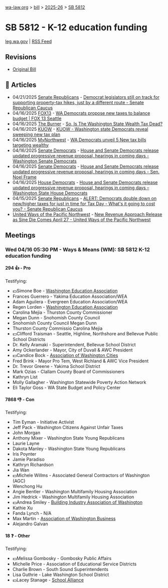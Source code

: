 [wa-law.org](/) > [bill](/bill/) > [2025-26](/bill/2025-26/) > [SB 5812](/bill/2025-26/sb/5812/)

# SB 5812 - K-12 education funding
[leg.wa.gov](https://app.leg.wa.gov/billsummary?BillNumber=5812&Year=2025&Initiative=false) | [RSS Feed](./rss.xml)

## Revisions
* [Original Bill](1/)

## 📰 Articles
* 04/21/2025 [Senate Republicans](/org/senate_republicans/) - [Democrat legislators still on track for supporting property-tax hikes, just by a different route - Senate Republican Caucus](https://src.wastateleg.org/blog/democrat-legislators-still-track-supporting-property-tax-hikes-just-different-route/#:~:text=Senate%20Bill%205812)
* 04/16/2025 [FOX13](/org/fox13/) - [WA Democrats propose new taxes to balance budget | FOX 13 Seattle](https://www.fox13seattle.com/news/wa-democrats-propose-new-taxes#:~:text=Senate%20Bill%205812)
* 04/16/2025 [The Burner](/org/the_burner/) - [So, Is The Washington State Wealth Tax Dead?](https://www.theburnerseattle.com/post/the-wealth-tax-is-seemingly-dead#:~:text=3%)
* 04/16/2025 [KUOW](/org/kuow/) - [KUOW - Washington state Democrats reveal sweeping new tax plan](https://www.kuow.org/stories/democrats-in-washington-legislature-reveal-sweeping-new-tax-plan#:~:text=greater%20property%20tax%20collections)
* 04/16/2025 [MyNorthwest](/org/mynorthwest/) - [WA Democrats unveil 5 New tax bills targeting wealthy](https://mynorthwest.com/mynorthwest-politics/democrats-tax-bills/4076327#:~:text=Senate%20Bill%205812)
* 04/16/2025 [Senate Democrats](/org/senate_democrats/) - [House and Senate Democrats release updated progressive revenue proposal, hearings in coming days - Washington Senate Democrats](https://senatedemocrats.wa.gov/blog/2025/04/15/house-and-senate-democrats-release-updated-progressive-revenue-proposal-hearings-in-coming-days/#:~:text=SB%205812)
* 04/16/2025 [Senate Democrats](/org/senate_democrats/) - [House and Senate Democrats release updated progressive revenue proposal, hearings in coming days - Sen. Noel Frame](https://senatedemocrats.wa.gov/frame/2025/04/15/house-and-senate-democrats-release-updated-progressive-revenue-proposal-hearings-in-coming-days/#:~:text=SB%205812)
* 04/16/2025 [House Democrats](/org/house_democrats/) - [House and Senate Democrats release updated progressive revenue proposal, hearings in coming days – Washington State House Democrats](https://housedemocrats.wa.gov/blog/2025/04/16/house-and-senate-democrats-release-updated-progressive-revenue-proposal-hearings-in-coming-days/#:~:text=SB%205812)
* 04/15/2025 [Senate Republicans](/org/senate_republicans/) - [ALERT: Democrats double down on new/higher taxes for just in time for Tax Day - What's it going to cost you? - Senate Republican Caucus](https://src.wastateleg.org/blog/alert-democrats-double-new-higher-taxes-just-time-tax-day-whats-going-cost/#:~:text=(Senate%20Bill%205812):)
* [United Ways of the Pacific Northwest](/org/united_ways_of_the_pacific_northwest/) - [New Revenue Approach Release as Sine Die Comes April 27 - United Ways of the Pacific Northwest](https://www.uwpnw.org/legupdate04212025#:~:text=SB%205812)

## Meetings
### Wed 04/16 05:30 PM - Ways & Means (WM): SB 5812 K-12 education funding
#### 294 👍 - Pro
Testifying:
* 💵Simone Boe - [Washington Education Association](/org/washington_education_association/)
* Frances Guerrero - Yakima Education Association/WEA
* Adam Aguilera - Evergreen Education Association/WEA
* Regen Lorden - [Washington Education Association](/org/washington_education_association/)
* Carolina Mejia - Thurston County Commissioner
* Megan Dunn - Snohomish County Council
* Snohomish County Council Megan Dunn
* Thurston County Commissio Carolina Mejia
* 💵Clifford Traisman - Seattle, Highline, Northshore and Bellevue Public School Districts
* Dr. Kelly Aramaki - Superintendent, Bellevue School District
* Amy Ockerlander - Mayor, City of Duvall & AWC President
* 💵Candice Bock - [Association of Washington Cities](/org/association_of_washington_cities/)
* Fred Brink - Mayor Pro Tem, West Richland & AWC Vice President
* Dr. Trevor Greene - Yakima School District
* Mark Ozias - Clallam County Board of Commissioners
* Kathryn List
* Molly Gallagher - Washington Statewide Poverty Action Network
* Eli Taylor Goss - WA State Budget and Policy Center

#### 7868 👎 - Con
Testifying:
* Tim Eyman - Initiative Activist
* Jeff Pack - Washington Citizens Against Unfair Taxes
* John Morgan
* Anthony Mixer - Washington State Young Republicans
* Laurie Layne
* Dakota Manley - Washington State Young Republicans
* Iris Poynter
* Jamie Paradiso
* Kathryn Richardson
* Jia Wan
* 💵Michele Willms - Associated General Contractors of Washington (AGC)
* Wenchong Hu
* Angie Bentler - Washington Multifamily Housing Association
* Jim Hedrick - Washington Multifamily Housing Association
* 💵Andrea Smiley - [Building Industry Association of Washington](/org/building_industry_association_of_washington/)
* Kathie Xu
* Fanda Lynch - N/A
* Max Martin - [Association of Washington Business](/org/association_of_washington_business/)
* Alejandro Galvan

#### 18 ❓ - Other
Testifying:
* 💵Melissa Gombosky - Gombosky Public Affairs
* Michelle Price - Association of Educational Service Districts
* Charlie Brown - South Sound Superintendents
* Lisa Guthrie - Lake Washington School District
* 💵Lacey Stanage - [School Alliance](/org/school_alliance/)
